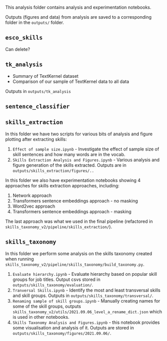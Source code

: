 This analysis folder contains analysis and experimentation notebooks.

Outputs (figures and data) from analysis are saved to a corresponding folder in the `outputs/` folder.


## `esco_skills`

Can delete?

## `tk_analysis`

- Summary of TextKernel dataset
- Comparison of our sample of TextKernel data to all data

Outputs in `outputs/tk_analysis`

## `sentence_classifier`

## `skills_extraction`

In this folder we have two scripts for various bits of analysis and figure plotting after extracting skills:
1. `Effect of sample size.ipynb` - Investigate the effect of sample size of skill sentences and how many words are in the vocab.
2. `Skills Extraction Analysis and Figures.ipynb` - Various analysis and figure generation of the skills extracted. Outputs are in `outputs/skills_extraction/figures/..`

In this folder we also have experimentation notebooks showing 4 approaches for skills extraction approaches, including:
1. Network approach
2. Transformers sentence embeddings approach - no masking
3. Word2vec approach
4. Transformers sentence embeddings approach - masking

The last approach was what we used in the final pipeline (refactored in `skills_taxonomy_v2/pipeline/skills_extraction/`).

## `skills_taxonomy`

In this folder we perform some analysis on the skills taxonomy created when running `skills_taxonomy_v2/pipeline/skills_taxonomy/build_taxonomy.py`.

1. `Evaluate hierarchy.ipynb` - Evaluate hierarchy based on popular skill groups for job titles. Output csvs stored in `outputs/skills_taxonomy/evaluation/`.
2. `Tranversal Skills.ipynb` - Identify the most and least transversal skills and skill groups. Outputs in `outputs/skills_taxonomy/transversal/`.
3. `Renaming sample of skill groups.ipynb` - Manually creating names for some of the skill groups, outputs `skills_taxonomy_v2/utils/2021.09.06_level_a_rename_dict.json` which is used in other notebooks.
4. `Skills Taxonomy Analysis and Figures.ipynb` - this notebook provides some visualisation and analysis of it. Outputs are stored in `outputs/skills_taxonomy/figures/2021.09.06/`.




